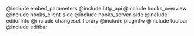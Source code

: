 @include embed_parameters
@include http_api
@include hooks_overview
@include hooks_client-side
@include hooks_server-side
@include editorInfo
@include changeset_library
@include pluginfw
@include toolbar
@include editbar